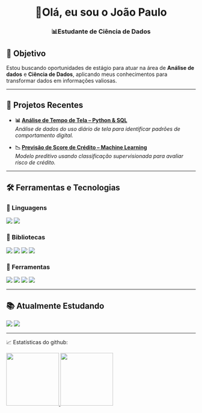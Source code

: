 <h1 align="center">👋Olá, eu sou o João Paulo</h1>
<h3 align="center">📊Estudante de Ciência de Dados</h3>


## 💼 Objetivo
Estou buscando oportunidades de estágio para atuar na área de **Análise de dados** e **Ciência de Dados**, aplicando meus conhecimentos para transformar dados em informações valiosas.

---

## 🚀 Projetos Recentes
- **📊 [Análise de Tempo de Tela – Python & SQL](https://github.com/Joao-Paulo-Brito/Projeto-ScreenTime)**  
  *Análise de dados do uso diário de tela para identificar padrões de comportamento digital.*
  
- **📉 [Previsão de Score de Crédito – Machine Learning](https://github.com/Joao-Paulo-Brito/Projeto-Credit-Score)**  
  *Modelo preditivo usando classificação supervisionada para avaliar risco de crédito.*

---

## 🛠️ Ferramentas e Tecnologias

### 📌 Linguagens
<p>
  <img src="https://img.shields.io/badge/Python-3776AB?style=for-the-badge&logo=python&logoColor=white" />
  <img src="https://img.shields.io/badge/SQL-025E8C?style=for-the-badge&logo=postgresql&logoColor=white" />
</p>

### 📌 Bibliotecas
<p>
  <img src="https://img.shields.io/badge/Pandas-150458?style=for-the-badge&logo=pandas&logoColor=white" />
  <img src="https://img.shields.io/badge/NumPy-013243?style=for-the-badge&logo=numpy&logoColor=white" />
  <img src="https://img.shields.io/badge/Matplotlib-11557c?style=for-the-badge&logo=plotly&logoColor=white" />
  <img src="https://img.shields.io/badge/Seaborn-4C72B0?style=for-the-badge&logo=plotly&logoColor=white" />
</p>

### 📌 Ferramentas
<p>
  <img src="https://img.shields.io/badge/PostgreSQL-316192?style=for-the-badge&logo=postgresql&logoColor=white" />
  <img src="https://img.shields.io/badge/Jupyter-F37626?style=for-the-badge&logo=jupyter&logoColor=white" />
  <img src="https://img.shields.io/badge/Git-F05032?style=for-the-badge&logo=git&logoColor=white" />
  <img src="https://img.shields.io/badge/GitHub-181717?style=for-the-badge&logo=github&logoColor=white" />
</p>

---

## 📚 Atualmente Estudando
<p>
  <img src="https://img.shields.io/badge/Scikit--learn-F7931E?style=for-the-badge&logo=scikit-learn&logoColor=white" />
  <img src="https://img.shields.io/badge/Power%20BI-F2C811?style=for-the-badge&logo=powerbi&logoColor=black" />
</p>

---


📈 Estatísticas do github:

<a href="https://github.com/Joao-Paulo-Brito">
  <img height="140em" src="https://github-readme-stats.vercel.app/api?username=Joao-Paulo-Brito&show_icons=true&theme=dark&include_commits=true"/>
</a>

<a href="https://github.com/Joao-Paulo-Brito">
  <img height="140em" src="https://github-readme-stats.vercel.app/api/top-langs/?username=Joao-Paulo-Brito&layout=compact&langs_count=8&theme=dark"/>
</a>

